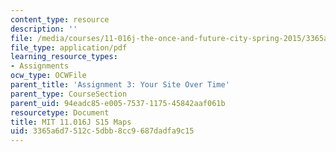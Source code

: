 ```yaml
---
content_type: resource
description: ''
file: /media/courses/11-016j-the-once-and-future-city-spring-2015/3365a6d7512c5dbb8cc9687dadfa9c15_MIT11_016JS15_MapGuide.pdf
file_type: application/pdf
learning_resource_types:
- Assignments
ocw_type: OCWFile
parent_title: 'Assignment 3: Your Site Over Time'
parent_type: CourseSection
parent_uid: 94eadc85-e005-7537-1175-45842aaf061b
resourcetype: Document
title: MIT 11.016J S15 Maps
uid: 3365a6d7-512c-5dbb-8cc9-687dadfa9c15
---
```

